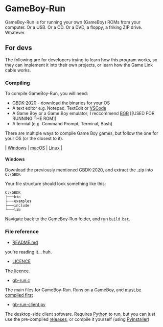 # GameBoy-Run

GameBoy-Run is for running your own (GameBoy) ROMs from your computer. Or a USB. Or a CD. Or a DVD, a floppy, a friking ZIP drive. Whatever.

## For devs

The following are for developers trying to learn how this program works, so they can implement it into their own projects, or learn how the Game Link cable works.

### Compiling


To compile GameBoy-Run, you will need:

- [GBDK-2020](https://github.com/gbdk-2020/gbdk-2020) - download the binaries for your OS
- A text editor e.g. Notepad, TextEdit or [VSCode](https://code.visualstudio.com)
- A Game Boy or a Game Boy emulator; I reccommend [BGB](https://bgb.bircd.org/) [[USED FOR RUNNING THE ROM]]
- A termial (e.g. Command Prompt, Terminal, Bash)

There are multiple ways to compile Game Boy games, but follow the one for your OS (or the closest to it).

| [Windows](#windows) | [macOS](#macos) | [Linux](#linux) |


#### Windows

Download the previously mentioned GBDK-2020, and extract the .zip into `C:\GBDK`

Your file structure should look something like this:
```
C:\GBDK
├───bin
├───examples
├───include
└───lib
```

Navigate back to the GameBoy-Run folder, and run `build.bat`.

### File reference

- [README.md](//github.com/byemc/gameboy-run/blob/main/README.md)

you're reading it... huh.

- [LICENCE](//github.com/byemc/gameboy-run/blob/main/LICENSE)

The licence.

- [gb-run.c](//github.com/byemc/gameboy-run/blob/main/gb-run.c)

The main files for GameBoy-Run. Runs on a GameBoy, and [must be compiled first](//github.com/byemc/gameboy-run#compiling)

- [gb-run-client.py](//github.com/byemc/gameboy-run/blob/main/gb-run-client.py)

The desktop-side client software. Requires [Python](//python.org) to run, but you can just use the pre-compiled [releases](//github.com/byemc/gameboy-run/releases), or compile it yourself (using [PyInstaller](//pypi.org/project/pyinstaller))

